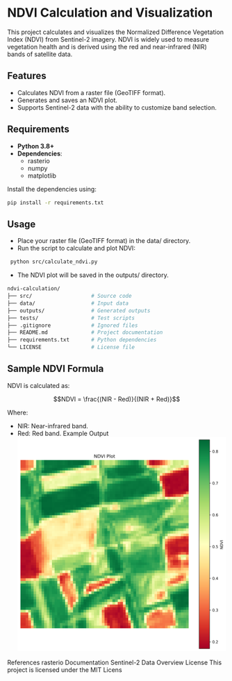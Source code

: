 # NDVI Calculation and Visualization

This project calculates and visualizes the Normalized Difference Vegetation Index (NDVI) from Sentinel-2 imagery. NDVI is widely used to measure vegetation health and is derived using the red and near-infrared (NIR) bands of satellite data.

## Features
- Calculates NDVI from a raster file (GeoTIFF format).
- Generates and saves an NDVI plot.
- Supports Sentinel-2 data with the ability to customize band selection.

## Requirements
- **Python 3.8+**
- **Dependencies**:
  - rasterio
  - numpy
  - matplotlib

Install the dependencies using:
```bash
pip install -r requirements.txt
```

## Usage
 - Place your raster file (GeoTIFF format) in the data/ directory.
 - Run the script to calculate and plot NDVI:
```bash
 python src/calculate_ndvi.py
```

- The NDVI plot will be saved in the outputs/ directory.

```bash
ndvi-calculation/
├── src/                   # Source code
├── data/                  # Input data
├── outputs/               # Generated outputs
├── tests/                 # Test scripts
├── .gitignore             # Ignored files
├── README.md              # Project documentation
├── requirements.txt       # Python dependencies
└── LICENSE                # License file
```

## Sample NDVI Formula
NDVI is calculated as:

$$NDVI = \frac{(NIR - Red)}{(NIR + Red)}$$

Where:

 - NIR: Near-infrared band.
 - Red: Red band.
Example Output
![NDVI Plot](outputs/ndvi_plot.png "NDVI Plot")

References
rasterio Documentation
Sentinel-2 Data Overview
License
This project is licensed under the MIT Licens